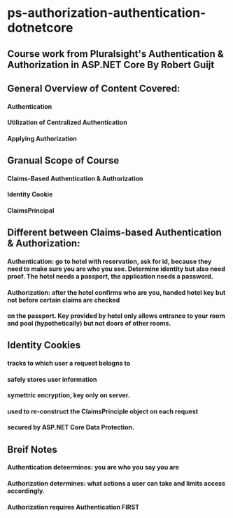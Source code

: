 # ps-authorization-authentication-dotnetcore
## Course work from Pluralsight's Authentication &amp; Authorization in ASP.NET Core By Robert Guijt
## General Overview of Content Covered:
  #### Authentication
  #### Utilization of Centralized Authentication
  #### Applying Authorization

## Granual Scope of Course
#### Claims-Based Authentication &amp; Authorization
#### Identity Cookie
#### ClaimsPrincipal

## Different between Claims-based Authentication &amp; Authorization:

#### Authentication: go to hotel with reservation, ask for id, because they need to make sure you are who you see. Determine identity but also need proof. The hotel needs a passport, the application needs a password.
#### Authorization: after the hotel confirms who are you, handed hotel key but not before certain claims are checked
#### on the passport. Key provided by hotel only allows entrance to your room and pool (hypothetically) but not doors of other rooms.

## Identity Cookies
  #### tracks to which user a request belogns to
  #### safely stores user information
  #### symettric encryption, key only on server.
  #### used to re-construct the ClaimsPrinciple object on each request
  #### secured by ASP.NET Core Data Protection.

## Breif Notes 
  #### Authentication deteermines: you are who you say you are
  #### Authorization determines: what actions a user can take and limits access accordingly.
  #### Authorization requires Authentication FIRST


